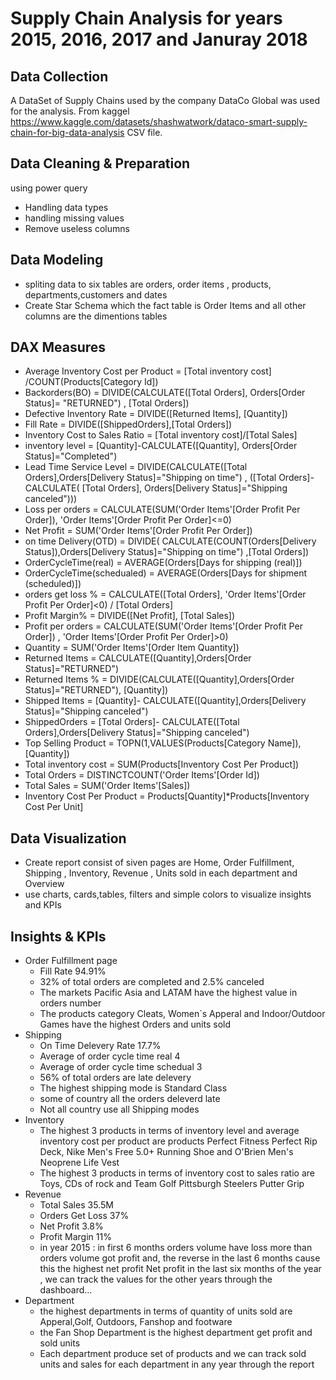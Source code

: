 # Supply Chain Analysis for years 2015, 2016, 2017 and Januray 2018 
## Data Collection 
A DataSet of Supply Chains used by the company DataCo Global was used for the analysis.
From kaggel https://www.kaggle.com/datasets/shashwatwork/dataco-smart-supply-chain-for-big-data-analysis 
CSV file.
## Data Cleaning & Preparation 
using power query 
- Handling data types
- handling missing values
- Remove useless columns
## Data Modeling 
- spliting data to six tables are orders, order items , products, departments,customers and dates
- Create Star Schema which the fact table is Order Items and all other columns are the dimentions tables
## DAX Measures 
- Average Inventory Cost per Product =  [Total inventory cost] /COUNT(Products[Category Id])
- Backorders(BO) = DIVIDE(CALCULATE([Total Orders], Orders[Order Status]= "RETURNED") , [Total Orders])
- Defective Inventory Rate = DIVIDE([Returned Items], [Quantity])
- Fill Rate = DIVIDE([ShippedOrders],[Total Orders])
- Inventory Cost to Sales Ratio = [Total inventory cost]/[Total Sales]
- inventory level = [Quantity]-CALCULATE([Quantity], Orders[Order Status]="Completed")
- Lead Time Service Level = DIVIDE(CALCULATE([Total Orders],Orders[Delivery Status]="Shipping on time") ,
                                          ([Total Orders]- CALCULATE(
                                               [Total Orders], Orders[Delivery Status]="Shipping canceled")))
- Loss per orders = CALCULATE(SUM('Order Items'[Order Profit Per Order]), 'Order Items'[Order Profit Per Order]<=0)
- Net Profit = SUM('Order Items'[Order Profit Per Order])
- on time Delivery(OTD) = DIVIDE(
                            CALCULATE(COUNT(Orders[Delivery Status]),Orders[Delivery Status]="Shipping on time")
                                  ,[Total Orders])
- OrderCycleTime(real) = AVERAGE(Orders[Days for shipping (real)])
- OrderCycleTime(schedualed) = AVERAGE(Orders[Days for shipment (scheduled)])
- orders get loss % = CALCULATE([Total Orders], 'Order Items'[Order Profit Per Order]<0) / [Total Orders]
- Profit Margin% = DIVIDE([Net Profit], [Total Sales])
- Profit per orders = CALCULATE(SUM('Order Items'[Order Profit Per Order]) , 'Order Items'[Order Profit Per Order]>0)
- Quantity = SUM('Order Items'[Order Item Quantity])
- Returned Items = CALCULATE([Quantity],Orders[Order Status]="RETURNED")
- Returned Items % = DIVIDE(CALCULATE([Quantity],Orders[Order Status]="RETURNED"), [Quantity])
- Shipped Items = [Quantity]- CALCULATE([Quantity],Orders[Delivery Status]="Shipping canceled")
- ShippedOrders = [Total Orders]- CALCULATE([Total Orders],Orders[Delivery Status]="Shipping canceled")
- Top Selling Product = TOPN(1,VALUES(Products[Category Name]),[Quantity])
- Total inventory cost = SUM(Products[Inventory Cost Per Product])
- Total Orders = DISTINCTCOUNT('Order Items'[Order Id])
- Total Sales = SUM('Order Items'[Sales])
- Inventory Cost Per Product = Products[Quantity]*Products[Inventory Cost Per Unit]
## Data Visualization 
- Create report consist of siven pages are Home, Order Fulfillment, Shipping , Inventory,  Revenue , Units sold in each department and Overview 
- use charts, cards,tables, filters and simple colors to visualize insights and KPIs
## Insights & KPIs 
- Order Fulfillment page 
     - Fill Rate 94.91%
     - 32% of total orders are completed and 2.5% canceled 
     - The markets Pacific Asia and LATAM have the highest value in orders number
     - The products category Cleats, Women`s Apperal and Indoor/Outdoor Games have the highest Orders and units sold
- Shipping
     - On Time Delevery Rate 17.7%
     -  Average of order cycle time real   4 
     -  Average of order cycle time schedual 3
     -  56% of total orders are late delevery
     -  The highest shipping mode is Standard Class
     -  some of country all the orders deleverd late
     -  Not all country use all Shipping modes
- Inventory
     - The highest 3 products in terms of inventory level and average inventory cost per product are
    products Perfect Fitness Perfect Rip Deck, Nike Men's Free 5.0+ Running Shoe and O'Brien Men's Neoprene Life Vest
     - The highest 3 products in terms of inventory cost to sales ratio are Toys, CDs of rock and Team Golf Pittsburgh Steelers Putter Grip
 - Revenue
     - Total Sales 35.5M
     - Orders Get Loss 37%
     - Net Profit 3.8%
     - Profit Margin 11%
     - in year 2015 : in first 6 months orders volume have loss more than orders volume got profit and, the reverse in the last 6 months
      cause this the highest net profit  Net profit in the last six months of the year , we can track the values for the other years through the dashboard...
- Department
     - the highest departments in terms of quantity of units sold are Apperal,Golf, Outdoors, Fanshop and footware
     - the Fan Shop Department is the highest department get profit and sold units
     - Each department produce set of products and we can track sold units and sales for each department in any year through the report 










 


